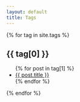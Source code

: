 ```yaml
---
layout: default
title: Tags
---
```


<main>
  {% for tag in site.tags %}
    <h2>{{ tag[0] }}</h2>
    <ul>
      {% for post in tag[1] %}
        <li><a href="{{ post.url }}">{{ post.title }}</a></li>
      {% endfor %}
    </ul>
  {% endfor %}
</main>